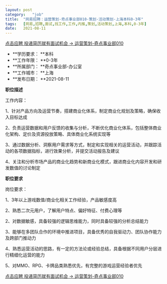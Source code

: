 ```yaml
---
layout:	post
category:	"job"
title:	"网易招聘：运营策划-奇点事业部010-策划-活动策划-上海本科0-3年"
tags:	[网易,招聘,面试,找工作,工作,内推,策划,活动策划,上海,本科,0-3年]
date:	2021-08-11
---
```


[点击应聘 投递简历就有面试机会 ->  运营策划-奇点事业部010](http://mobile.bole.netease.com/bole/boleDetail?id=19242&employeeId=346f03c3cda5f04c&key=all)



- **学历要求： **本科
- **工作年限： **0-3年
- **所属部门： **奇点事业部-办公室
- **工作城市： **上海
- **发布日期： **2021-08-11



**职位描述**

工作内容：

1、针对产品方向及运营节奏，搭建商业化体系，制定商业化规划及策略，确保收入目标达成

2、负责运营数据和用户反馈的收集与分析，不断优化商业化体系，包括整体商业化架构、定价及资源投放策略、具体商业化系统实现等

3、通过数据分析、洞察用户需求等方式，制定和实现相关的运营活动，并跟踪活动的各项数据指标，进行效果分析，并提交活动报告及建议

4、关注和分析市场产品的商业化趋势和新商业化模式，跟进商业化内容开发和研发数值的讨论制定



**职位要求**

岗位要求：

1、3年以上游戏数值/商业化相关工作经验，产品敏感度高

2、熟悉二次元用户，了解用户特点、偏好特征、付费心理等

2、对数据敏感，具备较强的逻辑思维能力，同时具备较强的分析总结能力

3、能够在多团队合作的环境中推进项目，具备优秀的自我驱动力、团队协作能力及跨部门推动力

4、熟悉运营活动的思路，有一定的方法论或经验总结，具备根据不同用户分层进行精细化运营的能力

5、对MMO、RPG、卡牌品类熟悉优先，有完整的游戏运营经验者优先



[点击应聘 投递简历就有面试机会 ->  运营策划-奇点事业部010](http://mobile.bole.netease.com/bole/boleDetail?id=19242&employeeId=346f03c3cda5f04c&key=all)